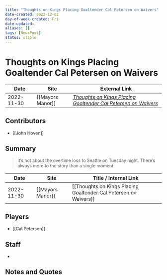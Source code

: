 ```yaml
---
title: "Thoughts on Kings Placing Goaltender Cal Petersen on Waivers"
date-created: 2022-12-02
day-of-week-created: Fri
date-updated: 
aliases: []
tags: [NewsPost]
status: stable
---
```


# Thoughts on Kings Placing Goaltender Cal Petersen on Waivers

| Date       | Site             | External Link                                                                                                                                                   |
| ---------- | ---------------- | --------------------------------------------------------------------------------------------------------------------------------------------------------------- |
| 2022-11-30 | [[Mayors Manor]] | [*Thoughts on Kings Placing Goaltender Cal Petersen on Waivers*](https://mayorsmanor.com/2022/11/thoughts-on-kings-placing-goaltender-cal-petersen-on-waivers/) |

## Contributors
- [[John Hoven]]

## Summary
> It’s not about the overtime loss to Seattle on Tuesday night. There’s always more to the story than a single moment.

| Date | Site | Title / Internal Link | 
| ---- | ---- | --------------------- |
| 2022-11-30 | [[Mayors Manor]]                  | [[Thoughts on Kings Placing Goaltender Cal Petersen on Waivers]]                                                                                                |

## Players
- [[Cal Petersen]]

## Staff
- 

## Notes and Quotes
> 

